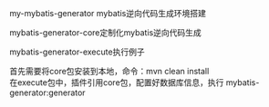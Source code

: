 my-mybatis-generator
mybatis逆向代码生成环境搭建

mybatis-generator-core定制化mybatis逆向代码生成

mybatis-generator-execute执行例子

首先需要将core包安装到本地，命令：mvn clean install <br>
在execute包中，插件引用core包，配置好数据库信息，执行 mybatis-generator:generator